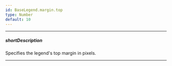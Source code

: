 ```yaml
---
id: BaseLegend.margin.top
type: Number
default: 10
---
```

---
##### shortDescription
Specifies the legend's top margin in pixels.

---
